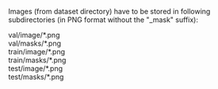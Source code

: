 Images (from dataset directory) have to be stored in following subdirectories (in PNG format without the "_mask" suffix):

val/image/\*.png \
val/masks/\*.png \
train/image/\*.png \
train/masks/\*.png \
test/image/\*.png \
test/masks/\*.png

